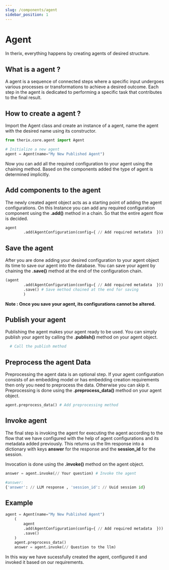 ```yaml
---
slug: /components/agent
sidebar_position: 1
---
```


# Agent

In therix, everything happens by creating agents of desired structure.

## What is a agent ?

A agent is a sequence of connected steps where a specific input undergoes various processes or transformations to achieve a desired outcome. Each step in the agent is dedicated to performing a specific task that contributes to the final result.

## How to create a agent ?

Import the Agent class and create an instance of a agent, name the agent with the desired name using its constructor.

```python
from therix.core.agent import Agent

# Initialize a new agent
agent = Agent(name="My New Published Agent")
```

Now you can add all the required configuration to your agent using the chaining method. Based on the components added the type of agent is determined implicitly.

## Add components to the agent

The newly created agent object acts as a starting point of adding the agent configurations. On this Instance you can add any required configuration component using the **.add()** method in a chain. So that the entire agent flow is decided.

```python
agent
        .add(AgentConfiguration(config={ // Add required metadata  })) # Chaining add method to add configuration
```

## Save the agent

After you are done adding your desired configuration to your agent object its time to save our agent into the database. You can save your agent by chaining the **.save()** method at the end of the configuration chain.

```python
(agent
        .add(AgentConfiguration(config={ // Add required metadata  }))
        .save() # Save method chained at the end for saving
        )
```

**Note : Once you save your agent, its configurations cannot be altered.**

## Publish your agent

Publishing the agent makes your agent ready to be used. You can simply publish your agent by calling the **.publish()** method on your agent object.

```python
  # Call the publish method
```

## Preprocess the agent Data

Preprocessing the agent data is an optional step. If your agent configuration consists of an embedding model or has embedding creation requirements then only you need to preprocess the data. Otherwise you can skip it.
Preprocessing is done using the **.preprocess_data()** method on your agent object.

```python
agent.preprocess_data() # Add preprocessing method
```

## Invoke agent

The final step is invoking the agent for executing the agent according to the flow that we have configured with the help of agent configurations and its metadata added previously. This returns us the llm response into a dictionary with keys **answer** for the response and the **session_id** for the session.

Invocation is done using the **.invoke()** method on the agent object.

```python
answer = agent.invoke(// Your question) # Invoke the agent

#answer:
{'answer': // LLM response , 'session_id': // Uuid session id}
```

## Example

```python
agent = Agent(name="My New Published Agent")
    (
        agent
        .add(AgentConfiguration(config={ // Add required metadata  })) // Add required configurations
        .save()
    )
    agent.preprocess_data()
    answer = agent.invoke(// Question to the llm)
```
In this way we have sucessfully created the agent, configured it and invoked it based on our requirements.